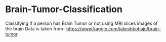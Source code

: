 # Brain-Tumor-Classification

Classifying if a person has Brain Tumor or not using MRI slices images of the brain
Data is taken from- https://www.kaggle.com/jakeshbohaju/brain-tumor
